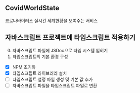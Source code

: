 ## CovidWorldState

코로나바이러스 실시간 세계현황을 보여주는 서비스

## 자바스크립트 프로젝트에 타입스크립트 적용하기

0. 자바스크립트 파일에 JSDoc으로 타입 시스템 입히기
1. 타입스크립트의 기본 환경 구성

- [x] NPM 초기화
- [x] 타입스크립트 라이브러리 설치
- [ ] 타입스크립트 설정 파일 생성 및 기본 값 추가
- [ ] 자바스크립트 파일을 타입스크립트 파일로 변환
